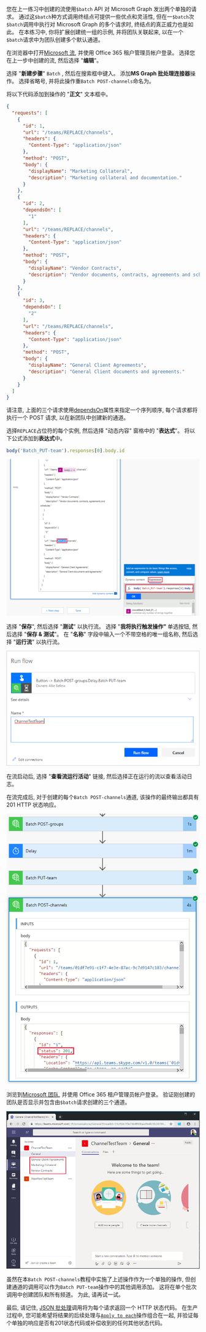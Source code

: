 <!-- markdownlint-disable MD002 MD041 -->

您在上一练习中创建的流使用`$batch` API 对 Microsoft Graph 发出两个单独的请求。 通过这`$batch`种方式调用终结点可提供一些优点和灵活性, 但在一`$batch`次`$batch`调用中执行对 Microsoft Graph 的多个请求时, 终结点的真正威力也是如此。 在本练习中, 你将扩展创建统一组的示例, 并将团队关联起来, 以在一个`$batch`请求中为团队创建多个默认通道。

在浏览器中打开[Microsoft 流](https://flow.microsoft.com), 并使用 Office 365 租户管理员帐户登录。 选择您在上一步中创建的流, 然后选择 "**编辑**"。

选择 "**新建步骤**" `Batch` , 然后在搜索框中键入。 添加**MS Graph 批处理连接器**操作。 选择省略号, 并将此操作重`Batch POST-channels`命名为。

将以下代码添加到操作的 "**正文**" 文本框中。

```json
{
  "requests": [
    {
      "id": 1,
      "url": "/teams/REPLACE/channels",
      "headers": {
        "Content-Type": "application/json"
      },
      "method": "POST",
      "body": {
        "displayName": "Marketing Collateral",
        "description": "Marketing collateral and documentation."
      }
    },
    {
      "id": 2,
      "dependsOn": [
        "1"
      ],
      "url": "/teams/REPLACE/channels",
      "headers": {
        "Content-Type": "application/json"
      },
      "method": "POST",
      "body": {
        "displayName": "Vendor Contracts",
        "description": "Vendor documents, contracts, agreements and schedules."
      }
    },
    {
      "id": 3,
      "dependsOn": [
        "2"
      ],
      "url": "/teams/REPLACE/channels",
      "headers": {
        "Content-Type": "application/json"
      },
      "method": "POST",
      "body": {
        "displayName": "General Client Agreements",
        "description": "General Client documents and agreements."
      }
    }
  ]
}
```

请注意, 上面的三个请求使用[dependsOn](https://docs.microsoft.com/graph/json-batching#sequencing-requests-with-the-dependson-property)属性来指定一个序列顺序, 每个请求都将执行一个 POST 请求, 以在新团队中创建新的通道。

选择`REPLACE`占位符的每个实例, 然后选择 "动态内容" 窗格中的 "**表达式**"。 将以下公式添加到**表达式**中。

```js
body('Batch_PUT-team').responses[0].body.id
```

![动态内容窗格中的表达式的屏幕截图](./images/flow-channel1.png)

选择 "**保存**", 然后选择 "**测试**" 以执行流。 选择 "**我将执行触发操作"** 单选按钮, 然后选择 "**保存 & 测试**"。 在 "**名称**" 字段中输入一个不带空格的唯一组名称, 然后选择 "**运行流**" 以执行流。

!["运行流" 对话框的屏幕截图](./images/flow-channel3.png)

在流启动后, 选择 "**查看流运行活动**" 链接, 然后选择正在运行的流以查看活动日志。

在流完成后, 对于创建的每个`Batch POST-channels`通道, 该操作的最终输出都具有 201 HTTP 状态响应。

![成功流活动日志的屏幕截图](./images/flow-channel2.png)

浏览到[Microsoft 团队](https://teams.microsoft.com), 并使用 Office 365 租户管理员帐户登录。 验证刚创建的团队是否显示并包含由`$batch`请求创建的三个通道。

![显示新团队和频道的团队应用程序的屏幕截图](./images/team-channels.png)

虽然在本`Batch POST-channels`教程中实施了上述操作作为一个单独的操作, 但创建通道的调用可以作为`Batch PUT-team`操作中的其他调用添加。 这将在单个批次调用中创建团队和所有频道。 为此, 请再试一试。

最后, 请记住, [JSON 批处理](https://docs.microsoft.com/graph/json-batching)调用将为每个请求返回一个 HTTP 状态代码。 在生产过程中, 您可能希望将结果的后续处理与[`Apply to each`](https://docs.microsoft.com/flow/apply-to-each)操作组合在一起, 并验证每个单独的响应是否有201状态代码或补偿收到的任何其他状态代码。